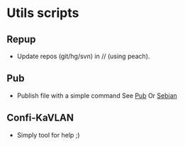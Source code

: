 # Utils scripts

## Repup
- Update repos (git/hg/svn) in // (using peach).

## Pub
- Publish file with a simple command See [Pub](http://madduck.net/blog/2007.01.12:featured-tool--pub/) Or [Sebian](http://blog.sebian.fr/?p=260)

## Confi-KaVLAN
- Simply tool for help ;)
